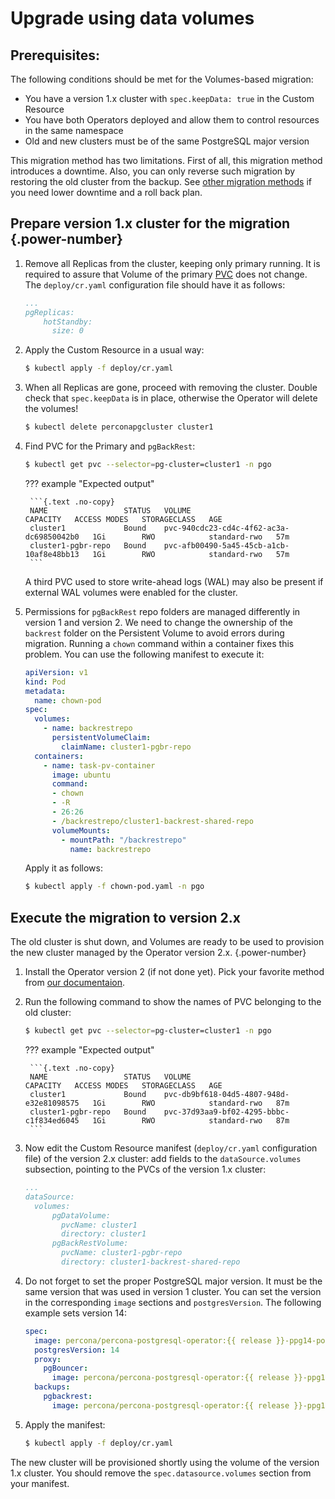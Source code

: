 # Upgrade using data volumes

## Prerequisites:

The following conditions should be met for the Volumes-based migration:

- You have a version 1.x cluster with `spec.keepData: true` in the Custom Resource
- You have both Operators deployed and allow them to control resources in the same namespace
- Old and new clusters must be of the same PostgreSQL major version

This migration method has two limitations. First of all, this migration method introduces a downtime. 
Also, you can only reverse such migration by restoring the old cluster from the backup. See [other migration methods](update.md) if you need lower downtime and a roll back plan.

## Prepare version 1.x cluster for the migration {.power-number}

1. Remove all Replicas from the cluster, keeping only primary running. It is required to assure that Volume of the primary [PVC](https://kubernetes.io/docs/concepts/storage/persistent-volumes/) does not change. The `deploy/cr.yaml` configuration file should have it as follows:
    
    ```yaml
    ...
    pgReplicas:
        hotStandby:
          size: 0
    ```

2. Apply the Custom Resource in a usual way:

    ```{.bash data-prompt="$"}
    $ kubectl apply -f deploy/cr.yaml
    ```

3. When all Replicas are gone, proceed with removing the cluster. Double check that `spec.keepData` is in place, otherwise the Operator will delete the volumes!

    ```{.bash data-prompt="$"}
    $ kubectl delete perconapgcluster cluster1
    ```

4. Find PVC for the Primary and `pgBackRest`:

    ```{.bash data-prompt="$"}
    $ kubectl get pvc --selector=pg-cluster=cluster1 -n pgo
    ```

    ??? example "Expected output"

        ```{.text .no-copy}
        NAME                 STATUS   VOLUME                                     CAPACITY   ACCESS MODES   STORAGECLASS   AGE
        cluster1             Bound    pvc-940cdc23-cd4c-4f62-ac3a-dc69850042b0   1Gi        RWO            standard-rwo   57m
        cluster1-pgbr-repo   Bound    pvc-afb00490-5a45-45cb-a1cb-10af8e48bb13   1Gi        RWO            standard-rwo   57m
        ```

    A third PVC used to store write-ahead logs (WAL) may also be present if external WAL volumes were enabled for the cluster.

5. Permissions for `pgBackRest` repo folders are managed differently in version 1 and version 2. We need to change the ownership of the `backrest` folder on the Persistent Volume to avoid errors during migration. Running a `chown` command within a container fixes this problem. 
    You can use the following manifest to execute it:

    ```yaml title="chown-pod.yaml"
    apiVersion: v1
    kind: Pod
    metadata:
      name: chown-pod
    spec:
      volumes:
        - name: backrestrepo
          persistentVolumeClaim:
            claimName: cluster1-pgbr-repo
      containers:
        - name: task-pv-container
          image: ubuntu
          command:
          - chown
          - -R
          - 26:26
          - /backrestrepo/cluster1-backrest-shared-repo
          volumeMounts:
            - mountPath: "/backrestrepo"
              name: backrestrepo
    ```
    
    Apply it as follows:
    
    ```{.bash data-prompt="$"}
    $ kubectl apply -f chown-pod.yaml -n pgo
    ```

## Execute the migration to version 2.x

The old cluster is shut down, and Volumes are ready to be used to provision the new cluster managed by the Operator version 2.x.
{.power-number}

1. Install the Operator version 2 (if not done yet). Pick your favorite method from [our documentaion](index.md).

2. Run the following command to show the names of PVC belonging to the old cluster:

    ```{.bash data-prompt="$"}
    $ kubectl get pvc --selector=pg-cluster=cluster1 -n pgo
    ```

    ??? example "Expected output"

        ```{.text .no-copy}
        NAME                 STATUS   VOLUME                                     CAPACITY   ACCESS MODES   STORAGECLASS   AGE
        cluster1             Bound    pvc-db9bf618-04d5-4807-948d-e32e81098575   1Gi        RWO            standard-rwo   87m
        cluster1-pgbr-repo   Bound    pvc-37d93aa9-bf02-4295-bbbc-c1f834ed6045   1Gi        RWO            standard-rwo   87m
        ```

3. Now edit the Custom Resource manifest (`deploy/cr.yaml` configuration file) of the version 2.x cluster: add fields to the `dataSource.volumes` subsection, pointing to the PVCs of the version 1.x cluster:

    ```yaml
    ...
    dataSource:
      volumes:
          pgDataVolume:
            pvcName: cluster1
            directory: cluster1
          pgBackRestVolume:
            pvcName: cluster1-pgbr-repo
            directory: cluster1-backrest-shared-repo
    ```

4. Do not forget to set the proper PostgreSQL major version. It must be the same version that was used in version 1 cluster.
    You can set the version in the corresponding `image` sections and `postgresVersion`. The following example sets version 14:
    ```yaml
    spec:
      image: percona/percona-postgresql-operator:{{ release }}-ppg14-postgres
      postgresVersion: 14
      proxy:
        pgBouncer:
          image: percona/percona-postgresql-operator:{{ release }}-ppg14-pgbouncer
      backups:
        pgbackrest:
          image: percona/percona-postgresql-operator:{{ release }}-ppg14-pgbackrest
    ```

5. Apply the manifest:

    ```{.bash data-prompt="$"}
    $ kubectl apply -f deploy/cr.yaml
    ```

The new cluster will be provisioned shortly using the volume of the version 1.x cluster. You should remove the `spec.datasource.volumes` section from your manifest.
